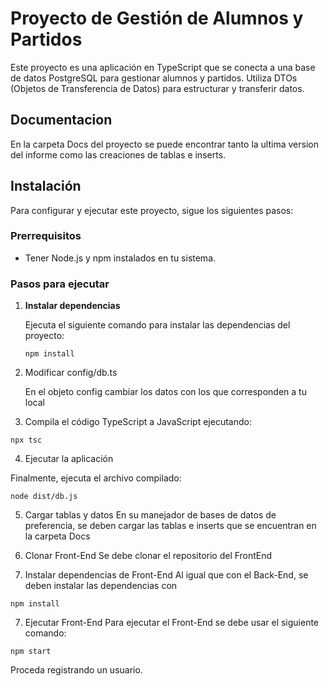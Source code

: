 # Proyecto de Gestión de Alumnos y Partidos

Este proyecto es una aplicación en TypeScript que se conecta a una base de datos PostgreSQL para gestionar alumnos y partidos. Utiliza DTOs (Objetos de Transferencia de Datos) para estructurar y transferir datos.

## Documentacion
En la carpeta Docs del proyecto se puede encontrar tanto la ultima version del informe como las creaciones de tablas e inserts.

## Instalación

Para configurar y ejecutar este proyecto, sigue los siguientes pasos:

### Prerrequisitos

- Tener Node.js y npm instalados en tu sistema.

### Pasos para ejecutar

1. **Instalar dependencias**

   Ejecuta el siguiente comando para instalar las dependencias del proyecto:

   ```npm install```

2. Modificar config/db.ts

   En el objeto config cambiar los datos con los que corresponden a tu local

3. Compila el código TypeScript a JavaScript ejecutando:

```npx tsc```

4. Ejecutar la aplicación

Finalmente, ejecuta el archivo compilado:

```node dist/db.js```

5. Cargar tablas y datos
En su manejador de bases de datos de preferencia, se deben cargar las tablas e inserts que se encuentran en la carpeta Docs 

5. Clonar Front-End
   Se debe clonar el repositorio del FrontEnd

6. Instalar dependencias de Front-End
Al igual que con el Back-End, se deben instalar las dependencias con
 
```npm install```

7. Ejecutar Front-End
Para ejecutar el Front-End se debe usar el siguiente comando:

```npm start```

Proceda registrando un usuario.